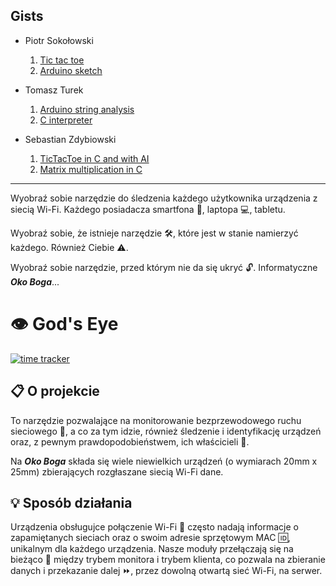 ## Gists

- Piotr Sokołowski
    1. [Tic tac toe](https://gist.github.com/sokoloowski/aa95cbfa15a8e3381088ea4b315e0acc)
    2. [Arduino sketch](https://gist.github.com/sokoloowski/93365f6dec794736d367893299704e8f)
    
- Tomasz Turek
    1. [Arduino string analysis](https://gist.github.com/Tom2rec/074ad085250204601162ca165ba2a2a0)
    2. [C interpreter](https://gist.github.com/Tom2rec/1af55bd9ed095bea9dee750d39ec5d1f)
    
- Sebastian Zdybiowski
    1. [TicTacToe in C and with AI](https://gist.github.com/echofoxtrotpl/526b586335e66119963576c293078a3b)
    2. [Matrix multiplication in C](https://gist.github.com/echofoxtrotpl/9bb0fc5c281c48b96d911276e786dcc4)
    
---

Wyobraź sobie narzędzie do śledzenia każdego użytkownika urządzenia z siecią Wi-Fi. Każdego posiadacza smartfona :iphone:, laptopa :computer:, tabletu.

Wyobraź sobie, że istnieje narzędzie :hammer_and_wrench:, które jest w stanie namierzyć każdego. Również Ciebie :warning:.

Wyobraź sobie narzędzie, przed którym nie da się ukryć :unlock:. Informatyczne **_Oko Boga_**...

# :eye: God's Eye

[![time tracker](https://wakatime.com/badge/github/AGH-Narzedzia-Informatyczne/God-s-eye.svg)](https://wakatime.com/badge/github/AGH-Narzedzia-Informatyczne/God-s-eye)

## :clipboard: O projekcie 

To narzędzie pozwalające na monitorowanie bezprzewodowego ruchu sieciowego :satellite:, a co za tym idzie, również śledzenie i identyfikację urządzeń oraz, z pewnym prawdopodobieństwem, ich właścicieli :pouting_face:.

Na **_Oko Boga_** składa się wiele niewielkich urządzeń (o wymiarach 20mm x 25mm) zbierających rozgłaszane siecią Wi-Fi dane.

## :bulb: Sposób działania 

Urządzenia obsługujce połączenie Wi-Fi :signal_strength: często nadają informacje o zapamiętanych sieciach oraz o swoim adresie sprzętowym MAC :id:, unikalnym dla każdego urządzenia. Nasze moduły przełączają się na bieżąco :twisted_rightwards_arrows: między trybem monitora i trybem klienta, co pozwala na zbieranie danych i przekazanie dalej :fast_forward:, przez dowolną otwartą sieć Wi-Fi, na serwer.
